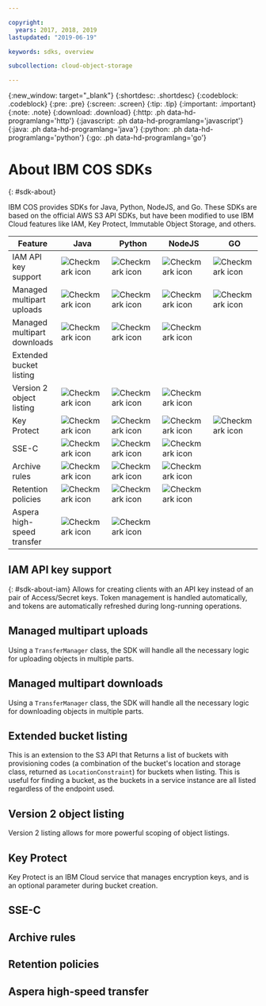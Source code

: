 ```yaml
---

copyright:
  years: 2017, 2018, 2019
lastupdated: "2019-06-19"

keywords: sdks, overview

subcollection: cloud-object-storage

---
```


{:new_window: target="_blank"}
{:shortdesc: .shortdesc}
{:codeblock: .codeblock}
{:pre: .pre}
{:screen: .screen}
{:tip: .tip}
{:important: .important}
{:note: .note}
{:download: .download} 
{:http: .ph data-hd-programlang='http'} 
{:javascript: .ph data-hd-programlang='javascript'} 
{:java: .ph data-hd-programlang='java'} 
{:python: .ph data-hd-programlang='python'}
{:go: .ph data-hd-programlang='go'}

# About IBM COS SDKs
{: #sdk-about}

IBM COS provides SDKs for Java, Python, NodeJS, and Go. These SDKs are based on the official AWS S3 API SDKs, but have been modified to use IBM Cloud features like IAM, Key Protect, Immutable Object Storage, and others.

| Feature                     | Java                                              | Python                                            | NodeJS                                            | GO                                                | CLI                                               |
|-----------------------------|---------------------------------------------------|---------------------------------------------------|---------------------------------------------------|---------------------------------------------------|---------------------------------------------------|
| IAM API key support         | ![Checkmark icon](../../icons/checkmark-icon.svg) | ![Checkmark icon](../../icons/checkmark-icon.svg) | ![Checkmark icon](../../icons/checkmark-icon.svg) | ![Checkmark icon](../../icons/checkmark-icon.svg) | ![Checkmark icon](../../icons/checkmark-icon.svg) |
| Managed multipart uploads   | ![Checkmark icon](../../icons/checkmark-icon.svg) | ![Checkmark icon](../../icons/checkmark-icon.svg) | ![Checkmark icon](../../icons/checkmark-icon.svg) | ![Checkmark icon](../../icons/checkmark-icon.svg) | ![Checkmark icon](../../icons/checkmark-icon.svg) |
| Managed multipart downloads | ![Checkmark icon](../../icons/checkmark-icon.svg) | ![Checkmark icon](../../icons/checkmark-icon.svg) | ![Checkmark icon](../../icons/checkmark-icon.svg) |                                                   |                                                   |
| Extended bucket listing     |                                                   |                                                   |                                                   |                                                   |                                                   |
| Version 2 object listing    | ![Checkmark icon](../../icons/checkmark-icon.svg) | ![Checkmark icon](../../icons/checkmark-icon.svg) | ![Checkmark icon](../../icons/checkmark-icon.svg) |                                                   |                                                   |
| Key Protect                 | ![Checkmark icon](../../icons/checkmark-icon.svg) | ![Checkmark icon](../../icons/checkmark-icon.svg) | ![Checkmark icon](../../icons/checkmark-icon.svg) | ![Checkmark icon](../../icons/checkmark-icon.svg) | ![Checkmark icon](../../icons/checkmark-icon.svg) |
| SSE-C                       | ![Checkmark icon](../../icons/checkmark-icon.svg) | ![Checkmark icon](../../icons/checkmark-icon.svg) | ![Checkmark icon](../../icons/checkmark-icon.svg) |                                                   |                                                   |
| Archive rules               | ![Checkmark icon](../../icons/checkmark-icon.svg) | ![Checkmark icon](../../icons/checkmark-icon.svg) | ![Checkmark icon](../../icons/checkmark-icon.svg) |                                                   |                                                   |
| Retention policies          | ![Checkmark icon](../../icons/checkmark-icon.svg) | ![Checkmark icon](../../icons/checkmark-icon.svg) | ![Checkmark icon](../../icons/checkmark-icon.svg) |                                                   |                                                   |
| Aspera high-speed transfer  | ![Checkmark icon](../../icons/checkmark-icon.svg) | ![Checkmark icon](../../icons/checkmark-icon.svg) |                                                   |                                                   |                                                   |

## IAM API key support
{: #sdk-about-iam}
Allows for creating clients with an API key instead of an pair of Access/Secret keys.  Token management is handled automatically, and tokens are automatically refreshed during long-running operations.
## Managed multipart uploads
Using a `TransferManager` class, the SDK will handle all the necessary logic for uploading objects in multiple parts.
## Managed multipart downloads
Using a `TransferManager` class, the SDK will handle all the necessary logic for downloading objects in multiple parts.
## Extended bucket listing
This is an extension to the S3 API that Returns a list of buckets with provisioning codes (a combination of the bucket's location and storage class, returned as `LocationConstraint`) for buckets when listing.  This is useful for finding a bucket, as the buckets in a service instance are all listed regardless of the endpoint used.
## Version 2 object listing
Version 2 listing allows for more powerful scoping of object listings.
## Key Protect
Key Protect is an IBM Cloud service that manages encryption keys, and is an optional parameter during bucket creation.
## SSE-C                      
## Archive rules              
## Retention policies         
## Aspera high-speed transfer 